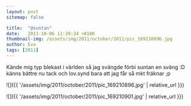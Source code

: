 ```yaml
---
layout: post
sitemap: false

title:  "@suntan"
date:   2011-10-06 11:39:34 +0100
thumbnail-img: /assets/img/2011/october/2011/pic_169210896.jpg
author: Eva
tags: [2011]
---
```


Kände mig typ blekast i världen så jag svängde förbi suntan en sväng :D känns bättre nu tack och lov.synd bara att jag får så mkt fräknar ;p

![]({{ '/assets/img/2011/october/2011/pic_169210896.jpg'  | relative_url }})

![]({{ '/assets/img/2011/october/2011/pic_169210901.jpg'  | relative_url }})

